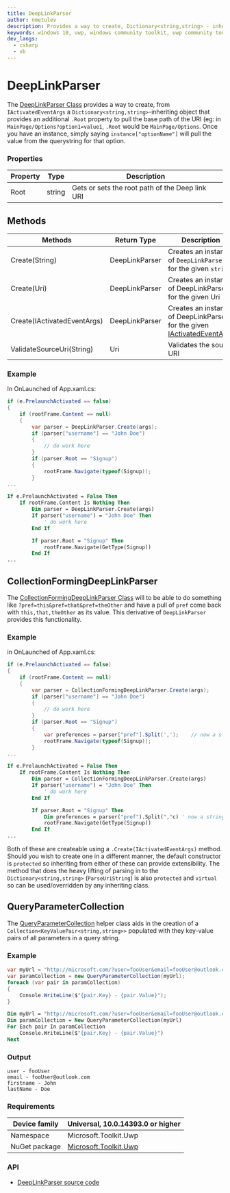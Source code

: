 ```yaml
---
title: DeepLinkParser
author: nmetulev
description: Provides a way to create, Dictionary<string,string> - inheriting object that provides an additional .Root property to pull the base path of the URI 
keywords: windows 10, uwp, windows community toolkit, uwp community toolkit, uwp toolkit, DeepLinkParser
dev_langs:
  - csharp
  - vb
---
```


# DeepLinkParser

The [DeepLinkParser Class](https://docs.microsoft.com/dotnet/api/microsoft.toolkit.uwp.helpers.deeplinkparser) provides a way to create, from `IActivatedEventArgs` a `Dictionary<string,string>`-inheriting object that provides an additional `.Root` property to pull the base path of the URI (eg: in `MainPage/Options?option1=value1`, `.Root` would be `MainPage/Options`.
Once you have an instance, simply saying `instance["optionName"]` will pull the value from the querystring for that option.

### Properties

| Property | Type | Description |
| -- | -- | -- |
| Root | string | Gets or sets the root path of the Deep link URI |

## Methods

| Methods | Return Type | Description |
| -- | -- | -- |
| Create(String) | DeepLinkParser | Creates an instance of `DeepLinkParser` for the given `string` |
| Create(Uri) | DeepLinkParser | Creates an instance of DeepLinkParser for the given Uri |
| Create(IActivatedEventArgs) | DeepLinkParser | Creates an instance of DeepLinkParser for the given [IActivatedEventArgs](https://docs.microsoft.com/uwp/api/Windows.ApplicationModel.Activation.IActivatedEventArgs) |
| ValidateSourceUri(String) | Uri | Validates the source URI |

### Example

In OnLaunched of App.xaml.cs:

```csharp
if (e.PrelaunchActivated == false)
{
    if (rootFrame.Content == null)
    {
        var parser = DeepLinkParser.Create(args);
        if (parser["username"] == "John Doe")
        {
            // do work here
        }
        if (parser.Root == "Signup")
        {
            rootFrame.Navigate(typeof(Signup));
        }
...
```
```vb
If e.PrelaunchActivated = False Then
    If rootFrame.Content Is Nothing Then
        Dim parser = DeepLinkParser.Create(args)
        If parser("username") = "John Doe" Then
            ' do work here
        End If

        If parser.Root = "Signup" Then
            rootFrame.Navigate(GetType(Signup))
        End If
...
```

## CollectionFormingDeepLinkParser

The [CollectionFormingDeepLinkParser Class](https://docs.microsoft.com/dotnet/api/microsoft.toolkit.uwp.helpers.collectionformingdeeplinkparser) will to be able to do something like `?pref=this&pref=that&pref=theOther` and have a pull of `pref` come back with `this,that,theOther` as its value. This derivative of `DeepLinkParser` provides this functionality.

### Example

in OnLaunched of App.xaml.cs:

```csharp
if (e.PrelaunchActivated == false)
{
    if (rootFrame.Content == null)
    {
        var parser = CollectionFormingDeepLinkParser.Create(args);
        if (parser["username"] == "John Doe")
        {
            // do work here
        }
        if (parser.Root == "Signup")
        {
            var preferences = parser["pref"].Split(',');    // now a string[] of all 'pref' querystring values passed in URI
            rootFrame.Navigate(typeof(Signup));
        }
...
```
```vb
If e.PrelaunchActivated = False Then
    If rootFrame.Content Is Nothing Then
        Dim parser = CollectionFormingDeepLinkParser.Create(args)
        If parser("username") = "John Doe" Then
            ' do work here
        End If

        If parser.Root = "Signup" Then
            Dim preferences = parser("pref").Split(","c) ' now a string[] of all 'pref' querystring values passed in URI
            rootFrame.Navigate(GetType(Signup))
        End If
...
```

Both of these are createable using a `.Create(IActivatedEventArgs)` method. Should you wish to create one in a different manner, the default constructor is `protected` so inheriting from either of these can provide extensibility.
The method that does the heavy lifting of parsing in to the `Dictionary<string,string>` (`ParseUriString`) is also `protected` and `virtual` so can be used/overridden by any inheriting class.

## QueryParameterCollection

The [QueryParameterCollection](https://docs.microsoft.com/dotnet/api/microsoft.toolkit.uwp.helpers.queryparametercollection) helper class aids in the creation of a `Collection<KeyValuePair<string,string>>` populated with they key-value pairs of all parameters in a query string.

### Example

```csharp
var myUrl = "http://microsoft.com/?user=fooUser&email=fooUser@outlook.com&firstName=John&lastName=Doe"
var paramCollection = new QueryParameterCollection(myUrl);
foreach (var pair in paramCollection)
{
    Console.WriteLine($"{pair.Key} - {pair.Value}");
}
```
```vb
Dim myUrl = "http://microsoft.com/?user=fooUser&email=fooUser@outlook.com&firstName=John&lastName=Doe"
Dim paramCollection = New QueryParameterCollection(myUrl)
For Each pair In paramCollection
    Console.WriteLine($"{pair.Key} - {pair.Value}")
Next
```

### Output

```
user - fooUser
email - fooUser@outlook.com
firstname - John
lastName - Doe
```

### Requirements

| Device family | Universal, 10.0.14393.0 or higher |
| --- | --- |
| Namespace | Microsoft.Toolkit.Uwp |
| NuGet package | [Microsoft.Toolkit.Uwp](https://www.nuget.org/packages/Microsoft.Toolkit.Uwp/) |

### API

* [DeepLinkParser source code](https://github.com/Microsoft/UWPCommunityToolkit/tree/master/Microsoft.Toolkit.Uwp/Helpers/DeepLinkParser)